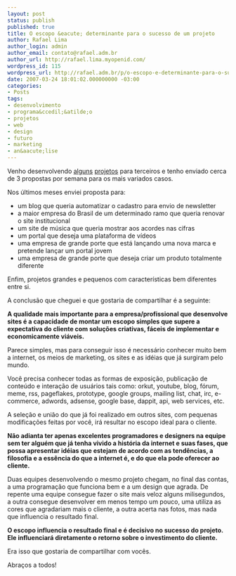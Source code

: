 ```yaml
---
layout: post
status: publish
published: true
title: O escopo &eacute; determinante para o sucesso de um projeto
author: Rafael Lima
author_login: admin
author_email: contato@rafael.adm.br
author_url: http://rafael.lima.myopenid.com/
wordpress_id: 115
wordpress_url: http://rafael.adm.br/p/o-escopo-e-determinante-para-o-sucesso-de-um-projeto/
date: 2007-03-24 18:01:02.000000000 -03:00
categories:
- Posts
tags:
- desenvolvimento
- programa&ccedil;&atilde;o
- projetos
- web
- design
- futuro
- marketing
- an&aacute;lise
---
```

Venho desenvolvendo <a href="http://chiaragadaleta.com">alguns</a> <a href="http://1500brasil.com">projetos</a> para terceiros e tenho enviado cerca de 3 propostas por semana para os mais variados casos.

Nos &uacute;ltimos meses enviei proposta para:
<ul>
	<li>um blog que queria automatizar o cadastro para envio de newsletter</li>
	<li>a maior empresa do Brasil de um determinado ramo que queria renovar o site institucional</li>
	<li>um site de m&uacute;sica que queria mostrar aos acordes nas cifras</li>
	<li>um portal que deseja uma plataforma de v&iacute;deos</li>
	<li>uma empresa de grande porte que est&aacute; lan&ccedil;ando uma nova marca e pretende lan&ccedil;ar um portal jovem</li>
	<li>uma empresa de grande porte que deseja criar um produto totalmente diferente</li>
</ul>

Enfim, projetos grandes e pequenos com caracter&iacute;sticas bem diferentes entre si.

A conclus&atilde;o que cheguei e que gostaria de compartilhar &eacute; a seguinte:

<strong>A qualidade mais importante para a empresa/profissional que desenvolve sites &eacute; a capacidade de montar um escopo simples que supere a expectativa do cliente com solu&ccedil;&otilde;es criativas, f&aacute;ceis de implementar e economicamente vi&aacute;veis.</strong>

Parece simples, mas para conseguir isso &eacute; necess&aacute;rio conhecer muito bem a internet, os meios de marketing, os sites e as id&eacute;ias que j&aacute; surgiram pelo mundo.

Voc&ecirc; precisa conhecer todas as formas de exposi&ccedil;&atilde;o, publica&ccedil;&atilde;o de conte&uacute;do e intera&ccedil;&atilde;o de usu&aacute;rios tais como: orkut, youtube, blog, f&oacute;rum, meme, rss, pageflakes, prototype, google groups, mailing list, chat, irc, e-commerce, adwords, adsense, google base, dappit, api, web services, etc.

A sele&ccedil;&atilde;o e uni&atilde;o do que j&aacute; foi realizado em outros sites, com pequenas modifica&ccedil;&otilde;es feitas por voc&ecirc;, ir&aacute; resultar no escopo ideal para o cliente.

<strong>N&atilde;o adianta ter apenas excelentes programadores e designers na equipe sem ter algu&eacute;m que j&aacute; tenha vivido a hist&oacute;ria da internet e suas fases, que possa apresentar id&eacute;ias que estejam de acordo com as tend&ecirc;ncias, a filosofia e a ess&ecirc;ncia do que a internet &eacute;, e do que ela pode oferecer ao cliente.</strong>

Duas equipes desenvolvendo o mesmo projeto chegam, no final das contas, a uma programa&ccedil;&atilde;o que funciona bem e a um design que agrada. De repente uma equipe consegue fazer o site mais veloz alguns milisegundos, a outra consegue desenvolver em menos tempo um pouco, uma utiliza as cores que agradariam mais o cliente, a outra acerta nas fotos, mas nada que influencia o resultado final.

<strong>O escopo influencia o resultado final e &eacute; decisivo no sucesso do projeto. Ele influenciar&aacute; diretamente o retorno sobre o investimento do cliente.</strong>

Era isso que gostaria de compartilhar com voc&ecirc;s.

Abra&ccedil;os a todos!
